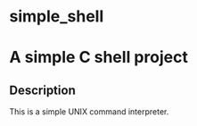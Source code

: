 # simple_shell

# A simple C shell project

## Description

This is a simple UNIX command interpreter.

